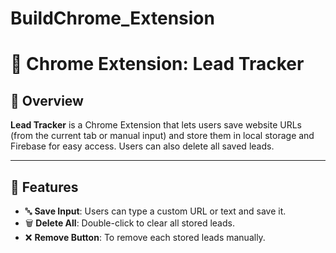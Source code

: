 ﻿# BuildChrome_Extension

# 📄 Chrome Extension: Lead Tracker

## 📌 Overview
**Lead Tracker** is a Chrome Extension that lets users save website URLs (from the current tab or manual input) and store them in local storage and Firebase for easy access. Users can also delete all saved leads.

---

## 🚀 Features

- 🔤 **Save Input**: Users can type a custom URL or text and save it.
- 🗑️ **Delete All**: Double-click to clear all stored leads.
- ❌ **Remove Button**: To remove each stored leads manually.



